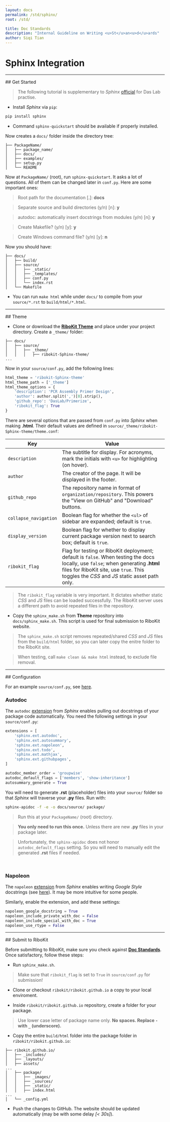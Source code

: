 ```yaml
---
layout: docs
permalink: /std/sphinx/
root: /std/

title: Doc Standards
description: "Internal Guideline on Writing <u>St</u>an<u>d</u>ards"
author: Siqi Tian
---
```


# Sphinx Integration

<hr/>
## Get Started

> The following tutorial is supplementary to _Sphinx_ [official](http://www.sphinx-doc.org/en/stable/tutorial.html) for Das Lab practise.

* Install _Sphinx_ via `pip`:

```bash
pip install sphinx
```

* Command `sphinx-quickstart` should be available if properly installed.

Now creates a `docs/` folder inside the directory tree:

```
├── PackageName/
│   ├── package_name/
│   ├── docs/ 
│   ├── examples/
│   ├── setup.py
│   └── README
```

Now at `PackageName/` (root), run `sphinx-quickstart`. It asks a lot of questions. All of them can be changed later in `conf.py`. Here are some important ones:

> Root path for the documentation [.]: **docs**

> Separate source and build directories (y/n) [n]: **y**

> autodoc: automatically insert docstrings from modules (y/n) [n]: **y**

> Create Makefile? (y/n) [y]: **y**

> Create Windows command file? (y/n) [y]: **n**

Now you should have:

```
├── docs/
│   ├── build/
│   ├── source/ 
│   │   ├── _static/
│   │   ├── _templates/
│   │   ├── conf.py
│   │   └── index.rst
│   └── Makefile
```

* You can run `make html` while under `docs/` to compile from your `source/*.rst` to `build/html/*.html`.

<hr/>
## Theme

* Clone or download the [**RiboKit Theme**](https://github.com/t47io/ribokit-Sphinx-theme) and place under your project directory. Create a `_theme/` folder:

```
├── docs/
│   ├── source/ 
│   │   ├── _theme/
│   │   │   ├── ribokit-Sphinx-theme/
...
```
Now in your `source/conf.py`, add the following lines:

```python
html_theme = 'ribokit-Sphinx-theme'
html_theme_path = ['_theme']
html_theme_options = {
    'description': 'PCR Assembly Primer Design',
    'author': author.split(',')[0].strip(),
    'github_repo': 'DasLab/Primerize',
    'ribokit_flag': True
}
```

There are several options that are passed from `conf.py` into _Sphinx_ when making **.html**. Their default values are defined in `source/_theme/ribokit-Sphinx-theme/theme.conf`:

| Key | Value |
| --- | --- |
| `description` | The subtitle for display. For acronyms, mark the initials with `<u>` for highlighting (on hover). |
| `author` | The creator of the page. It will be displayed in the footer. |
| `github_repo` | The repository name in format of `organization/repository`. This powers the "View on GitHub" and "Download" buttons. |
| `collapse_navigation` | Boolean flag for whether the `<ul>` of sidebar are expanded; default is `true`. |
| `display_version` | Boolean flag for whether to display current package version next to search box; default is `true`. |
| `ribokit_flag` | Flag for testing or RiboKit deployment; default is `false`. When testing the docs locally, use `false`; when generating **.html** files for RiboKit site, use `true`. This toggles the _CSS_ and _JS_ static asset path only. |

> The `ribokit_flag` variable is very important. It dictates whether static _CSS_ and _JS_ files can be loaded successfully. The RiboKit server uses a different path to avoid repeated files in the repository.

* Copy the `sphinx_make.sh` from **Theme** repository into `docs/sphinx_make.sh`. This script is used for final submission to RiboKit website.

> The `sphinx_make.sh` script removes repeated/shared _CSS_ and _JS_ files from the `build/html` folder, so you can later copy the enitre folder to the RiboKit site.

> When testing, call `make clean && make html` instead, to exclude file removal.

<hr/>
## Configuration

For an example `source/conf.py`, see [here](conf/).

### Autodoc

The `autodoc` [extension](http://www.sphinx-doc.org/en/stable/ext/autodoc.html) from _Sphinx_ enables pulling out docstrings of your package code automatically. You need the following settings in your `source/conf.py`:

```python
extensions = [
    'sphinx.ext.autodoc',
    'sphinx.ext.autosummary',
    'sphinx.ext.napoleon',
    'sphinx.ext.todo',
    'sphinx.ext.mathjax',
    'sphinx.ext.githubpages',
]

autodoc_member_order = 'groupwise'
autodoc_default_flags = ['members', 'show-inheritance']
autosummary_generate = True
```

You will need to generate **.rst** (placeholder) files into your `source/` folder so that _Sphinx_ will traverse your **.py** files. Run with:

```bash
sphinx-apidoc -f -e -o docs/source/ package/
```

> Run this at your `PackageName/` (root) directory.

> **You only need to run this once.** Unless there are new **.py** files in your package later.

> Unfortunately, the `sphinx-apidoc` does not honor `autodoc_default_flags` setting. So you will need to manually edit the generated **.rst** files if needed.

<br/>

### Napoleon

The `napoleon` [extension](http://www.sphinx-doc.org/en/stable/ext/napoleon.html) from _Sphinx_ enables writing _Google Style_ docstrings (see [here](http://sphinxcontrib-napoleon.readthedocs.io/en/latest/example_google.html)). It may be more intuitive for some people.

Similarly, enable the extension, and add these settings:

```python
napoleon_google_docstring = True
napoleon_include_private_with_doc = False
napoleon_include_special_with_doc = True
napoleon_use_rtype = False
```

<hr/>
## Submit to RiboKit

Before submitting to RiboKit, make sure you check against [**Doc Standards**](../). Once satisfactory, follow these steps:

* Run `sphinx_make.sh`.

> Make sure that `ribokit_flag` is set to `True` in `source/conf.py` for submission!

* Clone or checkout `ribokit/ribokit.github.io` a copy to your local enviroment.

* Inside `ribokit/ribokit.github.io` repository, create a folder for your package.

> Use lower case letter of package name only. **No spaces. Replace `-` with `_` (underscore).**

* Copy the entire `build/html` folder into the package folder in `ribokit/ribokit.github.io`:

```
├── ribokit.github.io/
│   ├── _includes/
│   ├── _layouts/
│   ├── assets/
...
│   ├── package/
│   │   ├── _images/
│   │   ├── _sources/
│   │   ├── _static/
│   │   ├── index.html
...
│   └── _config.yml
```

* Push the changes to GitHub. The website should be updated automatically (may be with some delay _[< 30s]_).

